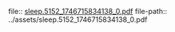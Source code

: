 file:: [sleep.5152_1746715834138_0.pdf](../assets/sleep.5152_1746715834138_0.pdf)
file-path:: ../assets/sleep.5152_1746715834138_0.pdf
